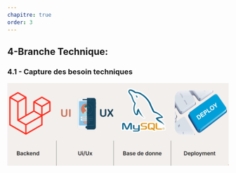 ```yaml
---
chapitre: true
order: 3
---
```


## 4-Branche Technique: 


### 4.1 - Capture des besoin techniques
![besoin](assets/besion_technique.png)